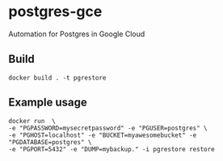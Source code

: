 # postgres-gce
Automation for Postgres in Google Cloud

## Build

```
docker build . -t pgrestore
```

## Example usage

```
docker run  \
-e "PGPASSWORD=mysecretpassword" -e "PGUSER=postgres" \
-e "PGHOST=localhost" -e "BUCKET=myawesomebucket" -e "PGDATABASE=postgres" \
-e "PGPORT=5432" -e "DUMP=mybackup." -i pgrestore restore
```

